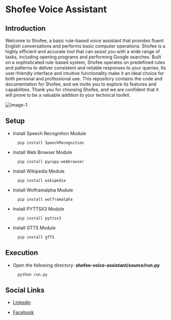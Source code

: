 # Shofee Voice Assistant

## Introduction

Welcome to Shofee, a basic rule-based voice assistant that provides fluent English conversations and performs basic computer operations. Shofee is a highly efficient and accurate tool that can assist you with a wide range of tasks, including opening programs and performing Google searches. Built on a sophisticated rule-based system, Shofee operates on predefined rules and patterns to deliver consistent and reliable responses to your queries. Its user-friendly interface and intuitive functionality make it an ideal choice for both personal and professional use. This repository contains the code and documentation for Shofee, and we invite you to explore its features and capabilities. Thank you for choosing Shofee, and we are confident that it will prove to be a valuable addition to your technical toolkit.

![image-1](https://user-images.githubusercontent.com/106969157/222892999-8fd03033-2947-47c7-aa45-b33163b1e806.jpg)

## Setup

- Install Speech Recognition Module

  ```
    pip install SpeechRecognition
  ```

- Install Web Browser Module

  ```
    pip install pycopy-webbrowser
  ```

- Install Wikipedia Module

  ```
    pip install wikipedia
  ```

- Install Wolframalpha Module

  ```
    pip install wolframalpha
  ```

- Install PYTTSX3 Module

  ```
    pip install pyttsx3
  ```

- Install GTTS Module

  ```
    pip install gTTS
  ```

## Execution

- Open the following directory: **shofee-voice-assistant/source/run.py**

  ```
    python run.py
  ```

## Social Links

- [Linkedin](https://www.linkedin.com/in/nithushanmohan/)

- [Facebook](https://www.facebook.com/profile.php?id=100077725721945)
